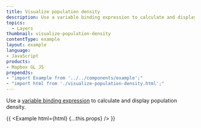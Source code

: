 ```yaml
---
title: Visualize population density
description: Use a variable binding expression to calculate and display population density.
topics:
  - Layers
thumbnail: visualize-population-density
contentType: example
layout: example
language:
- JavaScript
products:
- Mapbox GL JS
prependJs:
- "import Example from '../../components/example';"
- "import html from './visualize-population-density.html';"
---
```


Use a [variable binding expression](https://maplibre.org/maplibre-gl-js-docs/style-spec/expressions/#variable-binding) to calculate and display population density.

{{ <Example html={html} {...this.props} /> }}
